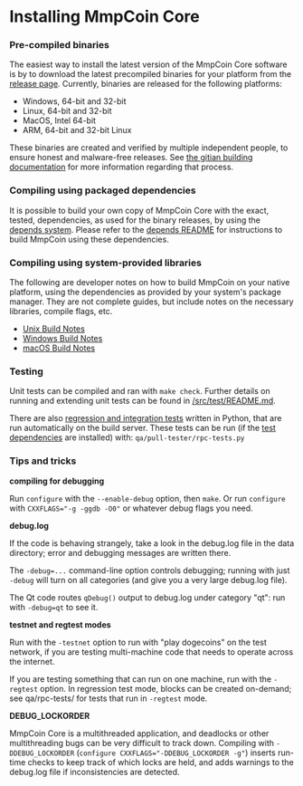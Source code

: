 # Installing MmpCoin Core

### Pre-compiled binaries

The easiest way to install the latest version of the MmpCoin Core software is
by to download the latest precompiled binaries for your platform from the
[release page](https://github.com/dogecoin/dogecoin/releases). Currently,
binaries are released for the following platforms:

- Windows, 64-bit and 32-bit
- Linux, 64-bit and 32-bit
- MacOS, Intel 64-bit
- ARM, 64-bit and 32-bit Linux

These binaries are created and verified by multiple independent people, to
ensure honest and malware-free releases. See
[the gitian building documentation](doc/gitian-building.md) for more information
regarding that process.

### Compiling using packaged dependencies

It is possible to build your own copy of MmpCoin Core with the exact, tested,
dependencies, as used for the binary releases, by using the
[depends system](depends/description.md). Please refer to the
[depends README](depends/README.md) for instructions to build MmpCoin using
these dependencies.

### Compiling using system-provided libraries

  The following are developer notes on how to build MmpCoin on your native
  platform, using the dependencies as provided by your system's package manager.
  They are not complete guides, but include notes on the necessary libraries,
  compile flags, etc.

  - [Unix Build Notes](doc/build-unix.md)
  - [Windows Build Notes](doc/build-windows.md)
  - [macOS Build Notes](doc/Building-MmpCoin-1.14-for-Mac.md)

### Testing

Unit tests can be compiled and ran with `make check`. Further details on running
and extending unit tests can be found in [/src/test/README.md](/src/test/README.md).

There are also [regression and integration tests](/qa) written in Python, that
are run automatically on the build server. These tests can be run (if the
[test dependencies](/qa) are installed) with: `qa/pull-tester/rpc-tests.py`

### Tips and tricks

**compiling for debugging**

Run `configure` with the `--enable-debug` option, then `make`. Or run `configure` with
`CXXFLAGS="-g -ggdb -O0"` or whatever debug flags you need.

**debug.log**

If the code is behaving strangely, take a look in the debug.log file in the data directory;
error and debugging messages are written there.

The `-debug=...` command-line option controls debugging; running with just `-debug` will turn
on all categories (and give you a very large debug.log file).

The Qt code routes `qDebug()` output to debug.log under category "qt": run with `-debug=qt`
to see it.

**testnet and regtest modes**

Run with the `-testnet` option to run with "play dogecoins" on the test network, if you
are testing multi-machine code that needs to operate across the internet.

If you are testing something that can run on one machine, run with the `-regtest` option.
In regression test mode, blocks can be created on-demand; see qa/rpc-tests/ for tests
that run in `-regtest` mode.

**DEBUG_LOCKORDER**

MmpCoin Core is a multithreaded application, and deadlocks or other multithreading bugs
can be very difficult to track down. Compiling with `-DDEBUG_LOCKORDER` (`configure
CXXFLAGS="-DDEBUG_LOCKORDER -g"`) inserts run-time checks to keep track of which locks
are held, and adds warnings to the debug.log file if inconsistencies are detected.
